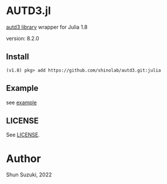 # AUTD3.jl

[autd3 library](https://github.com/shinolab/autd3) wrapper for Julia 1.8

version: 8.2.0

## Install

```
(v1.8) pkg> add https://github.com/shinolab/autd3.git:julia
```

## Example

see [example](./example)

## LICENSE

See [LICENSE](https://github.com/shinolab/autd3/blob/master/LICENSE).

# Author

Shun Suzuki, 2022
